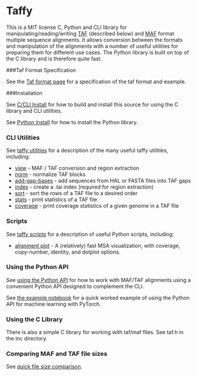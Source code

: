 # Taffy

This is a MIT license C, Python and CLI library for manipulating/reading/writing [TAF](https://github.com/ComparativeGenomicsToolkit/taffy/docs/taf_format.md) (described below) and 
[MAF](https://genome.ucsc.edu/FAQ/FAQformat.html#format5) format multiple
sequence alignments. It allows conversion between the formats and manipulation of the alignments with a number of useful utilities for preparing them for different use cases. The Python library is built
on top of the C library and is therefore quite fast.

###Taf Format Specification

See the [Taf format page](https://github.com/ComparativeGenomicsToolkit/taffy/blob/main/docs/taf_format.md) for a specification of the taf format and example.

###Installation

See [C/CLI Install](https://github.com/ComparativeGenomicsToolkit/taffy/blob/main/docs/c_cli_lib_install.md) for how to build and install this source for using the C library and CLI utilities.

See [Python install](https://github.com/ComparativeGenomicsToolkit/taffy/blob/main/docs/py_install.md) for how to install the Python library.

### CLI Utilities

See [taffy utilities](https://github.com/ComparativeGenomicsToolkit/taffy/blob/main/docs/taffy_utilities.md) for a description of the many useful taffy utilities, including:

 * [view](https://github.com/ComparativeGenomicsToolkit/taffy/blob/main/docs/taffy_utilities.md#taffy-view)     -      MAF / TAF conversion and region extraction
 * [norm](https://github.com/ComparativeGenomicsToolkit/taffy/blob/main/docs/taffy_utilities.md#taffy-norm)     -      normalize TAF blocks 
 * [add-gap-bases](https://github.com/ComparativeGenomicsToolkit/taffy/blob/main/docs/taffy_utilities.md#taffy-add-gap-bases) - add sequences from HAL or FASTA files into TAF gaps
 * [index](https://github.com/ComparativeGenomicsToolkit/taffy/blob/main/docs/taffy_utilities.md#referenced-based-maftaf-and-indexing)   -       create a .tai index (required for region extraction)
 * [sort](https://github.com/ComparativeGenomicsToolkit/taffy/blob/main/docs/taffy_utilities.md#taffy-sort)    -       sort the rows of a TAF file to a desired order           
 * [stats](https://github.com/ComparativeGenomicsToolkit/taffy/blob/main/docs/taffy_utilities.md#taffy-stats)   -       print statistics of a TAF file
 * [coverage](https://github.com/ComparativeGenomicsToolkit/taffy/blob/main/docs/taffy_utilities.md#taffy-coverage) -      print coverage statistics of a given genome in a TAF file

### Scripts

See [taffy scripts](https://github.com/ComparativeGenomicsToolkit/taffy/blob/main/docs/taffy_scripts.md) for a description of useful Python scripts, including:

* [alignment plot](https://github.com/ComparativeGenomicsToolkit/taffy/blob/main/docs/taffy_scripts.md#alignment-plot)     -      A (relatively) fast MSA visualization, with coverage, copy-number, identity, and dotplot options.

### Using the Python API

See [using the Python API](https://github.com/ComparativeGenomicsToolkit/taffy/blob/main/docs/py_usage.md) for how to work with MAF/TAF alignments using a convenient Python API designed to complement the CLI.

See [the example notebook](https://github.com/ComparativeGenomicsToolkit/taffy/blob/main/examples/learning_phlyoP.ipynb) for a quick worked example of using the Python API for machine learning with PyTorch.

### Using the C Library

There is also a simple C library for working with taf/maf files. See taf.h in the
inc directory.

### Comparing MAF and TAF file sizes

See [quick file size comparison](https://github.com/ComparativeGenomicsToolkit/taffy/blob/main/docs/comparison_stats.md).
